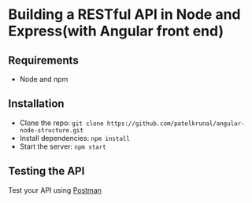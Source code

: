 # Building a RESTful API in Node and Express(with Angular front end)

## Requirements

- Node and npm

## Installation

- Clone the repo: `git clone https://github.com/patelkrunal/angular-node-structure.git`
- Install dependencies: `npm install`
- Start the server: `npm start`

## Testing the API
Test your API using [Postman](https://chrome.google.com/webstore/detail/postman-rest-client-packa/fhbjgbiflinjbdggehcddcbncdddomop)

